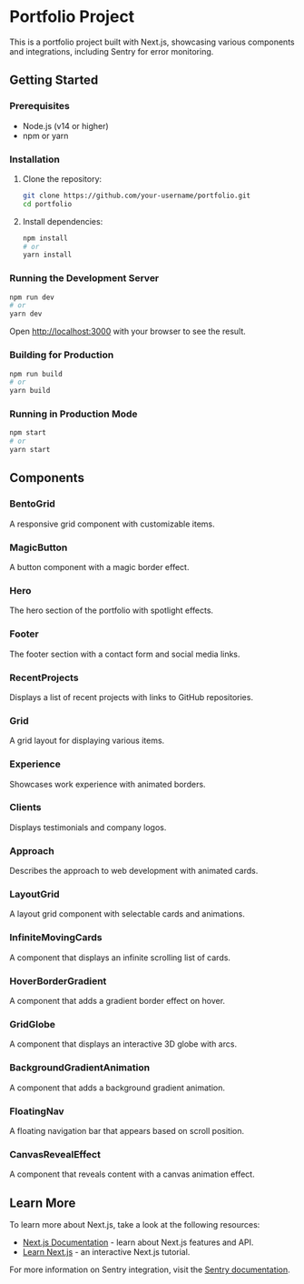 # Portfolio Project

This is a portfolio project built with Next.js, showcasing various components and integrations, including Sentry for error monitoring.

## Getting Started

### Prerequisites

- Node.js (v14 or higher)
- npm or yarn

### Installation

1. Clone the repository:
   ```bash
   git clone https://github.com/your-username/portfolio.git
   cd portfolio
   ```

2. Install dependencies:
   ```bash
   npm install
   # or
   yarn install
   ```

### Running the Development Server

```bash
npm run dev
# or
yarn dev
```

Open [http://localhost:3000](http://localhost:3000) with your browser to see the result.

### Building for Production

```bash
npm run build
# or
yarn build
```

### Running in Production Mode

```bash
npm start
# or
yarn start
```

## Components

### BentoGrid

A responsive grid component with customizable items.

### MagicButton

A button component with a magic border effect.

### Hero

The hero section of the portfolio with spotlight effects.

### Footer

The footer section with a contact form and social media links.

### RecentProjects

Displays a list of recent projects with links to GitHub repositories.

### Grid

A grid layout for displaying various items.

### Experience

Showcases work experience with animated borders.

### Clients

Displays testimonials and company logos.

### Approach

Describes the approach to web development with animated cards.

### LayoutGrid

A layout grid component with selectable cards and animations.

### InfiniteMovingCards

A component that displays an infinite scrolling list of cards.

### HoverBorderGradient

A component that adds a gradient border effect on hover.

### GridGlobe

A component that displays an interactive 3D globe with arcs.

### BackgroundGradientAnimation

A component that adds a background gradient animation.

### FloatingNav

A floating navigation bar that appears based on scroll position.

### CanvasRevealEffect

A component that reveals content with a canvas animation effect.

## Learn More

To learn more about Next.js, take a look at the following resources:

- [Next.js Documentation](https://nextjs.org/docs) - learn about Next.js features and API.
- [Learn Next.js](https://nextjs.org/learn) - an interactive Next.js tutorial.

For more information on Sentry integration, visit the [Sentry documentation](https://docs.sentry.io/platforms/javascript/guides/nextjs/).
